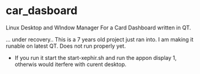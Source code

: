 # car_dasboard
Linux Desktop and WIndow Manager For a Card Dashboard written in QT.

... under recovery.. This is a 7 years old project just ran into. I am making it runable on latest QT. Does not run properly yet.

   * If you run it start the start-xephir.sh and run the appon display 1, otherwis would iterfere with curent desktop.
